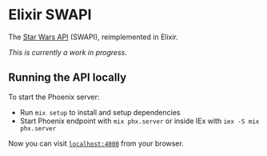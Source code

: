 # Elixir SWAPI
The [Star Wars API](https://swapi.dev/) (SWAPI), reimplemented in Elixir.

_This is currently a work in progress._

## Running the API locally
To start the Phoenix server:

  * Run `mix setup` to install and setup dependencies
  * Start Phoenix endpoint with `mix phx.server` or inside IEx with `iex -S mix phx.server`

Now you can visit [`localhost:4000`](http://localhost:4000) from your browser.
